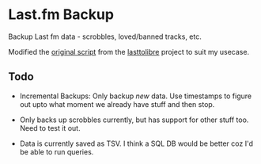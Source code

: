 # Last.fm Backup

Backup Last fm data - scrobbles, loved/banned tracks, etc.

Modified the [original script](https://gitorious.org/fmthings/lasttolibre/blobs/master/lastexport.py) from the [lasttolibre](https://gitorious.org/fmthings/lasttolibre) project to suit my usecase.

## Todo

* Incremental Backups: Only backup *new* data. Use timestamps to figure out upto what moment we already have stuff and then stop.

* Only backs up scrobbles currently, but has support for other stuff too. Need to test it out.

* Data is currently saved as TSV. I think a SQL DB would be better coz I'd be able to run queries.

